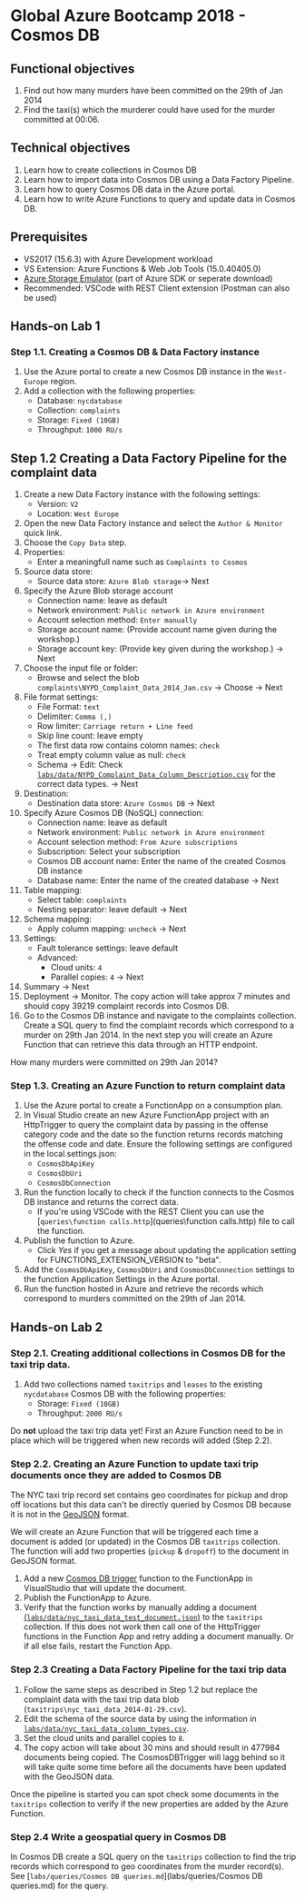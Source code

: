 # Global Azure Bootcamp 2018 - Cosmos DB

## Functional objectives

1. Find out how many murders have been committed on the 29th of Jan 2014
2. Find the taxi(s) which the murderer could have used for the murder committed at 00:06.

## Technical objectives

1. Learn how to create collections in Cosmos DB
2. Learn how to import data into Cosmos DB using a Data Factory Pipeline.
3. Learn how to query Cosmos DB data in the Azure portal.
4. Learn how to write Azure Functions to query and update data in Cosmos DB.

## Prerequisites

- VS2017 (15.6.3) with Azure Development workload
- VS Extension: Azure Functions & Web Job Tools (15.0.40405.0)
- [Azure Storage Emulator](https://docs.microsoft.com/en-us/azure/storage/common/storage-use-emulator) (part of Azure SDK or seperate download)
- Recommended: VSCode with REST Client extension (Postman can also be used)

## Hands-on Lab 1

### Step 1.1. Creating a Cosmos DB & Data Factory instance

1. Use the Azure portal to create a new Cosmos DB instance in the `West-Europe` region.
2. Add a collection with the following properties:
    - Database: `nycdatabase`
    - Collection: `complaints`
    - Storage: `Fixed (10GB)`
    - Throughput: `1000 RU/s`
## Step 1.2 Creating a Data Factory Pipeline for the complaint data

1. Create a new Data Factory instance with the following settings:
    - Version: `V2`
    - Location: `West Europe`
2. Open the new Data Factory instance and select the `Author & Monitor` quick link. 
3. Choose the `Copy Data` step.
4. Properties:
    - Enter a meaningfull name such as `Complaints to Cosmos`
5. Source data store:
    - Source data store: `Azure Blob storage`-> Next
6. Specify the Azure Blob storage account
    - Connection name: leave as default
    - Network environment: `Public network in Azure environment`
    - Account selection method: `Enter manually`
    - Storage account name: (Provide account name given during the workshop.)
    - Storage account key: (Provide key given during the workshop.) -> Next
7. Choose the input file or folder:
    - Browse and select the blob `complaints\NYPD_Complaint_Data_2014_Jan.csv` -> Choose -> Next
8. File format settings:
    - File Format: `text`
    - Delimiter: `Comma (,)`
    - Row limiter: `Carriage return + Line feed`
    - Skip line count: leave empty
    - The first data row contains colomn names: `check`
    - Treat empty column value as null: `check`
    - Schema -> Edit: Check [`labs/data/NYPD_Complaint_Data_Column_Description.csv`](labs/data/NYPD_Complaint_Data_Column_Description.csv) for the correct data types. -> Next
9. Destination:
    - Destination data store: `Azure Cosmos DB` -> Next
10. Specify Azure Cosmos DB (NoSQL) connection:
    - Connection name: leave as default
    - Network environment: `Public network in Azure environment`
    - Account selection method: `From Azure subscriptions`
    - Subscription: Select your subscription
    - Cosmos DB account name: Enter the name of the created Cosmos DB instance
    - Database name: Enter the name of the created database -> Next
11. Table mapping:
    - Select table: `complaints` 
    - Nesting separator: leave default -> Next
12. Schema mapping:
    - Apply column mapping: `uncheck` -> Next
13.  Settings:
     - Fault tolerance settings: leave default
     - Advanced:
        - Cloud units: `4`
        - Parallel copies: `4` -> Next
14. Summary -> Next
15. Deployment -> Monitor. The copy action will take approx 7 minutes and should copy 39219 complaint records into Cosmos DB.
16. Go to the Cosmos DB instance and navigate to the complaints collection. Create a SQL query to find the complaint records which correspond to a murder on 29th Jan 2014. In the next step you will create an Azure Function that can retrieve this data through an HTTP endpoint.

How many murders were committed on 29th Jan 2014?

### Step 1.3. Creating an Azure Function to return complaint data

1. Use the Azure portal to create a FunctionApp on a consumption plan.
2. In Visual Studio create an new Azure FunctionApp project with an HttpTrigger to query the complaint data by passing in the offense category code and the date so the function returns records matching the offense code and date. Ensure the following settings are configured in the local.settings.json:
    - `CosmosDbApiKey`
    - `CosmosDbUri`
    - `CosmosDbConnection`
3. Run the function locally to check if the function connects to the Cosmos DB instance and returns the correct data. 
    - If you're using VSCode with the REST Client you can use the [`queries\function calls.http`](queries\function calls.http) file to call the function.
4. Publish the function to Azure. 
    - Click _Yes_ if you get a message about updating the application setting for FUNCTIONS_EXTENSION_VERSION to "beta".
5. Add the `CosmosDbApiKey`, `CosmosDbUri` and `CosmosDbConnection` settings to the function Application Settings in the Azure portal.
6. Run the function hosted in Azure and retrieve the records which correspond to murders committed on the 29th of Jan 2014. 

## Hands-on Lab 2

### Step 2.1. Creating additional collections in Cosmos DB for the taxi trip data.

1. Add two collections named `taxitrips` and `leases` to the existing `nycdatabase` Cosmos DB with the following properties:
    - Storage: `Fixed (10GB)`
    - Throughput: `2000 RU/s`

Do __not__ upload the taxi trip data yet! First an Azure Function need to be in place which will be triggered when new records will added (Step 2.2).

### Step 2.2. Creating an Azure Function to update taxi trip documents once they are added to Cosmos DB

The NYC taxi trip record set contains geo coordinates for pickup and drop off locations but this data can't be directly queried by Cosmos DB because it is not in the [GeoJSON](https://docs.microsoft.com/en-us/azure/cosmos-db/geospatial) format. 

We will create an Azure Function that will be triggered each time a document is added (or updated) in the Cosmos DB `taxitrips` collection. The function  will add two properties (`pickup` & `dropoff`) to the document in GeoJSON format.

1. Add a new [Cosmos DB trigger](https://docs.microsoft.com/en-us/azure/azure-functions/functions-bindings-cosmosdb) function to the FunctionApp in VisualStudio that will update the document.
2. Publish the FunctionApp to Azure.
3. Verify that the function works by manually adding a document [(`labs/data/nyc_taxi_data_test_document.json`)](labs/data/nyc_taxi_data_test_document.json) to the `taxitrips` collection. If this does not work then call one of the HttpTrigger functions in the Function App and retry adding a document manually. Or if all else fails, restart the Function App.

### Step 2.3 Creating a Data Factory Pipeline for the taxi trip data

1. Follow the same steps as described in Step 1.2 but replace the complaint data with the taxi trip data blob (`taxitrips\nyc_taxi_data_2014-01-29.csv`). 
2. Edit the schema of the source data by using the information in [`labs/data/nyc_taxi_data_column_types.csv`](labs/data/nyc_taxi_data_column_types.csv). 
3. Set the cloud units and parallel copies to `8`. 
4. The copy action will take about 30 mins and should result in 477984 documents being copied. The CosmosDBTrigger will lagg behind so it will take quite some time before all the documents have been updated with the GeoJSON data.

Once the pipeline is started you can spot check some documents in the `taxitrips` collection to verify if the new properties are added by the Azure Function.

### Step 2.4 Write a geospatial query in Cosmos DB 

In Cosmos DB create a SQL query on the `taxitrips` collection to find the trip records which correspond to geo coordinates from the murder record(s). See [`labs/queries/Cosmos DB queries.md`](labs/queries/Cosmos DB queries.md) for the query.

